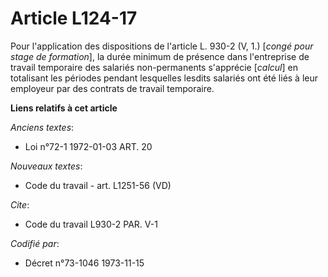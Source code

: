 # Article L124-17

Pour l'application des dispositions de l'article L. 930-2 (V, 1.) [*congé pour stage de formation*], la durée minimum de
présence dans l'entreprise de travail temporaire des salariés non-permanents s'apprécie [*calcul*] en totalisant les périodes
pendant lesquelles lesdits salariés ont été liés à leur employeur par des contrats de travail temporaire.

**Liens relatifs à cet article**

_Anciens textes_:

  - Loi n°72-1 1972-01-03 ART. 20

_Nouveaux textes_:

  - Code du travail - art. L1251-56 (VD)

_Cite_:

  - Code du travail L930-2 PAR. V-1

_Codifié par_:

  - Décret n°73-1046 1973-11-15

